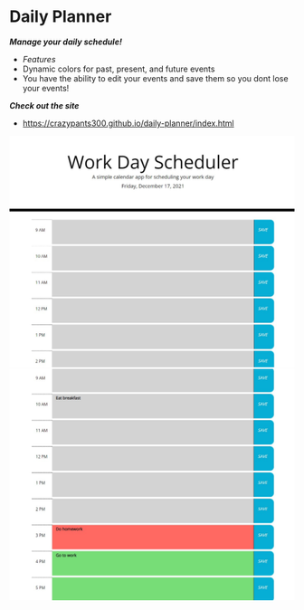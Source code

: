 # Daily Planner
***Manage your daily schedule!***
- *Features*
- Dynamic colors for past, present, and future events
- You have the ability to edit your events and save them so you dont lose your events!

***Check out the site***
- https://crazypants300.github.io/daily-planner/index.html

![](./Develop/assets/images/sc-1.jpg)
![](./Develop/assets/images/sc-2.jpg)